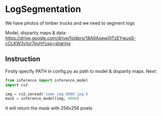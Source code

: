 # LogSegmentation
We have photos of timber trucks and we need to segment logs

Model, disparity maps & data: https://drive.google.com/drive/folders/18A9Aoew0tTzEYwugS-cCLKW3v1or7pyH?usp=sharing
## Instruction
Firstly specify PATH in config.py as path to model & disparity maps. Next:
```python
from inference import inference_model
import cv2

img = cv2.imread('some_img_8006.jpg')
mask = inference_model(img, 8006)
```
It will return the mask with 256x256 pixels
